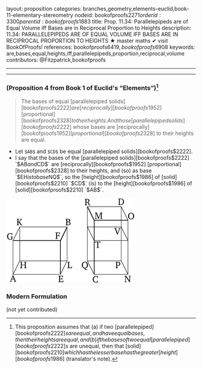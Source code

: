 layout: proposition
categories: branches,geometry,elements-euclid,book-11-elementary-stereometry
nodeid: bookofproofs$2271
orderid: 3300
parentid: bookofproofs$1883
title: Prop. 11.34: Parallelepipeds are of Equal Volume iff Bases are in Reciprocal Proportion to Heights
description: 11.34: PARALLELEPIPEDS ARE OF EQUAL VOLUME IFF BASES ARE IN RECIPROCAL PROPORTION TO HEIGHTS &#9733; master maths &#10004; visit BookOfProofs!
references: bookofproofs$6419,bookofproofs$6908
keywords: are,bases,equal,heights,iff,parallelepipeds,proportion,reciprocal,volume
contributors: @Fitzpatrick,bookofproofs


---


---

### (Proposition 4 from Book 1 of Euclid's “Elements”)[^1]

> The bases of equal [parallelepiped solids][bookofproofs$2222] are [reciprocally][bookofproofs$1952] [proportional][bookofproofs$2328] to their heights. And those [parallelepiped solids][bookofproofs$2222] whose bases are [reciprocally][bookofproofs$1952] [proportional][bookofproofs$2328] to their heights are equal.

* Let `$AB$` and `$CD$` be equal [parallelepiped solids][bookofproofs$2222].
* I say that the bases of the [parallelepiped solids][bookofproofs$2222] `$AB$` and `$CD$` are [reciprocally][bookofproofs$1952] [proportional][bookofproofs$2328] to their heights, and (so) as base `$EH$` is to base `$NQ$`, so the [height][bookofproofs$1986] of [solid][bookofproofs$2210] `$CD$` (is) to the [height][bookofproofs$1986] of [solid][bookofproofs$2210] `$AB$`.

![fig34e](https://github.com/bookofproofs/bookofproofs.github.io/blob/main/_sources/_assets/images/euclid/Book11/fig34e.png?raw=true)



### Modern Formulation

(not yet contributed)

[^1]: This proposition assumes that (a) if two [parallelepiped][bookofproofs$2222]s are equal, and have equal bases, then their heights are equal, and (b) if the bases of two equal [parallelepiped][bookofproofs$2222]s are unequal, then that [solid][bookofproofs$2210] which has the lesser base has the greater [height][bookofproofs$1986] (translator's note).
